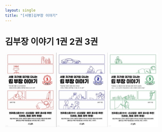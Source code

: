 ```yaml
---
layout: single
title: "[서평]김부장 이야기"
---
```


# 김부장 이야기 1권 2권 3권


![](https://github.com/kyy1002/kyy1002.github.io/blob/master/_images/20230204/kim_story.jpg)

